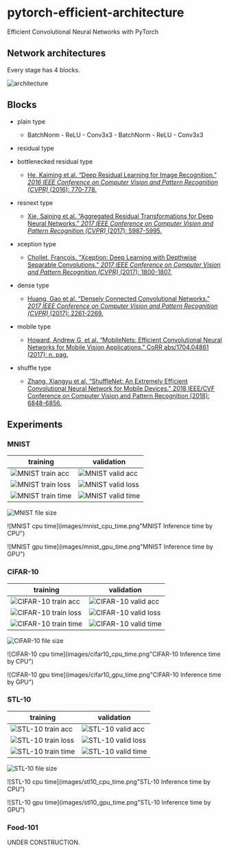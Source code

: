 # pytorch-efficient-architecture
Efficient Convolutional Neural Networks with PyTorch



## Network architectures

Every stage has 4 blocks.

![architecture](./images/architecture.png)

## Blocks
- plain type

  - BatchNorm - ReLU - Conv3x3 - BatchNorm - ReLU - Conv3x3

- residual type

- bottlenecked residual type

  - [He, Kaiming et al. “Deep Residual Learning for Image Recognition.” *2016 IEEE Conference on Computer Vision and Pattern Recognition (CVPR)* (2016): 770-778.](https://www.cv-foundation.org/openaccess/content_cvpr_2016/html/He_Deep_Residual_Learning_CVPR_2016_paper.html)

- resnext type

  - [Xie, Saining et al. “Aggregated Residual Transformations for Deep Neural Networks.” *2017 IEEE Conference on Computer Vision and Pattern Recognition (CVPR)* (2017): 5987-5995.](http://openaccess.thecvf.com/content_cvpr_2017/html/Xie_Aggregated_Residual_Transformations_CVPR_2017_paper.html)

- xception type

  - [Chollet, François. “Xception: Deep Learning with Depthwise Separable Convolutions.” *2017 IEEE Conference on Computer Vision and Pattern Recognition (CVPR)* (2017): 1800-1807.](http://openaccess.thecvf.com/content_cvpr_2017/html/Chollet_Xception_Deep_Learning_CVPR_2017_paper.html)

- dense type

  - [Huang, Gao et al. “Densely Connected Convolutional Networks.” *2017 IEEE Conference on Computer Vision and Pattern Recognition (CVPR)* (2017): 2261-2269.](http://openaccess.thecvf.com/content_cvpr_2017/html/Huang_Densely_Connected_Convolutional_CVPR_2017_paper.html)

- mobile type

  - [Howard, Andrew G. et al. “MobileNets: Efficient Convolutional Neural Networks for Mobile Vision Applications.” CoRR abs/1704.04861 (2017): n. pag.](https://arxiv.org/abs/1704.04861)

- shuffle type

  - [Zhang, Xiangyu et al. “ShuffleNet: An Extremely Efficient Convolutional Neural Network for Mobile Devices.” 2018 IEEE/CVF Conference on Computer Vision and Pattern Recognition (2018): 6848-6856.](https://arxiv.org/abs/1707.01083)

  


## Experiments

### MNIST
|training|validation|
|---|---|
|![MNIST train acc](images/mnist_train_acc.png "MNIST training accuracy")|![MNIST valid acc](images/mnist_valid_acc.png "MNIST validation accuracy")|
|![MNIST train loss](images/mnist_train_loss.png "MNIST training loss")|![MNIST valid loss](images/mnist_valid_loss.png "MNIST validation loss")|
|![MNIST train time](images/mnist_train_time.png "MNIST training inference time")|![MNIST valid time](images/mnist_valid_time.png "MNIST validation inference time")|

![MNIST file size](images/mnist_size.png "MNIST File size of trained models")

![MNIST cpu time](images/mnist_cpu_time.png"MNIST Inference time by CPU")

![MNIST gpu time](images/mnist_gpu_time.png"MNIST Inference time by GPU")

### CIFAR-10
|training|validation|
|---|---|
|![CIFAR-10 train acc](images/cifar10_train_acc.png "CIFAR-10 training accuracy")|![CIFAR-10 valid acc](images/cifar10_valid_acc.png "CIFAR-10 validation accuracy")|
|![CIFAR-10 train loss](images/cifar10_train_loss.png "CIFAR-10 training loss")|![CIFAR-10 valid loss](images/cifar10_valid_loss.png "CIFAR-10 validation loss")|
|![CIFAR-10 train time](images/cifar10_train_time.png "CIFAR-10 training inference time")|![CIFAR-10 valid time](images/cifar10_valid_time.png "CIFAR-10 validation inference time")|

![CIFAR-10 file size](images/cifar10_size.png "CIFAR-10 File size of trained models")

![CIFAR-10 cpu time](images/cifar10_cpu_time.png"CIFAR-10 Inference time by CPU")

![CIFAR-10 gpu time](images/cifar10_gpu_time.png"CIFAR-10 Inference time by GPU")


### STL-10
|training|validation|
|---|---|
|![STL-10 train acc](images/stl10_train_acc.png "STL-10 training accuracy")|![STL-10 valid acc](images/stl10_valid_acc.png "STL-10 validation accuracy")|
|![STL-10 train loss](images/stl10_train_loss.png "STL-10 training loss")|![STL-10 valid loss](images/stl10_valid_loss.png "STL-10 validation loss")|
|![STL-10 train time](images/stl10_train_time.png "STL-10 training inference time")|![STL-10 valid time](images/stl10_valid_time.png "STL-10 validation inference time")|

![STL-10 file size](images/stl10_size.png "STL-10 File size of trained models")

![STL-10 cpu time](images/stl10_cpu_time.png"STL-10 Inference time by CPU")

![STL-10 gpu time](images/stl10_gpu_time.png"STL-10 Inference time by GPU")


### Food-101
UNDER CONSTRUCTION.
